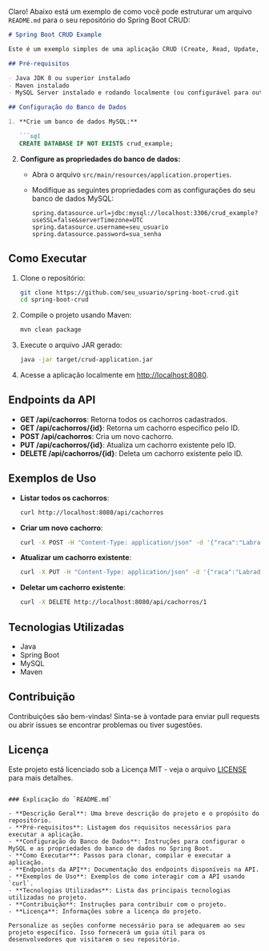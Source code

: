 Claro! Abaixo está um exemplo de como você pode estruturar um arquivo `README.md` para o seu repositório do Spring Boot CRUD:

```markdown
# Spring Boot CRUD Example

Este é um exemplo simples de uma aplicação CRUD (Create, Read, Update, Delete) usando Spring Boot e MySQL.

## Pré-requisitos

- Java JDK 8 ou superior instalado
- Maven instalado
- MySQL Server instalado e rodando localmente (ou configurável para outro ambiente)

## Configuração do Banco de Dados

1. **Crie um banco de dados MySQL:**

   ```sql
   CREATE DATABASE IF NOT EXISTS crud_example;
   ```

2. **Configure as propriedades do banco de dados:**

   - Abra o arquivo `src/main/resources/application.properties`.
   - Modifique as seguintes propriedades com as configurações do seu banco de dados MySQL:

     ```properties
     spring.datasource.url=jdbc:mysql://localhost:3306/crud_example?useSSL=false&serverTimezone=UTC
     spring.datasource.username=seu_usuario
     spring.datasource.password=sua_senha
     ```

## Como Executar

1. Clone o repositório:

   ```bash
   git clone https://github.com/seu_usuario/spring-boot-crud.git
   cd spring-boot-crud
   ```

2. Compile o projeto usando Maven:

   ```bash
   mvn clean package
   ```

3. Execute o arquivo JAR gerado:

   ```bash
   java -jar target/crud-application.jar
   ```

4. Acesse a aplicação localmente em [http://localhost:8080](http://localhost:8080).

## Endpoints da API

- **GET /api/cachorros**: Retorna todos os cachorros cadastrados.
- **GET /api/cachorros/{id}**: Retorna um cachorro específico pelo ID.
- **POST /api/cachorros**: Cria um novo cachorro.
- **PUT /api/cachorros/{id}**: Atualiza um cachorro existente pelo ID.
- **DELETE /api/cachorros/{id}**: Deleta um cachorro existente pelo ID.

## Exemplos de Uso

- **Listar todos os cachorros**:

  ```bash
  curl http://localhost:8080/api/cachorros
  ```

- **Criar um novo cachorro**:

  ```bash
  curl -X POST -H "Content-Type: application/json" -d '{"raca":"Labrador Retriever","numeroPatas":4,"corDoPelo":"Amarelo"}' http://localhost:8080/api/cachorros
  ```

- **Atualizar um cachorro existente**:

  ```bash
  curl -X PUT -H "Content-Type: application/json" -d '{"raca":"Labrador","numeroPatas":4,"corDoPelo":"Amarelo"}' http://localhost:8080/api/cachorros/1
  ```

- **Deletar um cachorro existente**:

  ```bash
  curl -X DELETE http://localhost:8080/api/cachorros/1
  ```

## Tecnologias Utilizadas

- Java
- Spring Boot
- MySQL
- Maven

## Contribuição

Contribuições são bem-vindas! Sinta-se à vontade para enviar pull requests ou abrir issues se encontrar problemas ou tiver sugestões.

## Licença

Este projeto está licenciado sob a Licença MIT - veja o arquivo [LICENSE](LICENSE) para mais detalhes.
```

### Explicação do `README.md`

- **Descrição Geral**: Uma breve descrição do projeto e o propósito do repositório.
- **Pré-requisitos**: Listagem dos requisitos necessários para executar a aplicação.
- **Configuração do Banco de Dados**: Instruções para configurar o MySQL e as propriedades do banco de dados no Spring Boot.
- **Como Executar**: Passos para clonar, compilar e executar a aplicação.
- **Endpoints da API**: Documentação dos endpoints disponíveis na API.
- **Exemplos de Uso**: Exemplos de como interagir com a API usando `curl`.
- **Tecnologias Utilizadas**: Lista das principais tecnologias utilizadas no projeto.
- **Contribuição**: Instruções para contribuir com o projeto.
- **Licença**: Informações sobre a licença do projeto.

Personalize as seções conforme necessário para se adequarem ao seu projeto específico. Isso fornecerá um guia útil para os desenvolvedores que visitarem o seu repositório.
